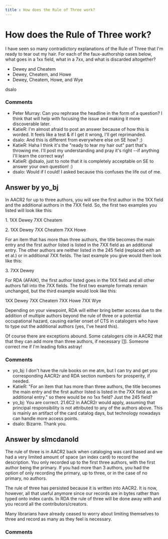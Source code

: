 ```yaml
---
title : How does the Rule of Three work?
---
```

How does the Rule of Three work?
=====================
I have seen so many contradictory explanations of the Rule of Three that
I'm ready to tear out my hair. For each of the faux-authorship cases
below, what goes in a 1xx field, what in a 7xx, and what is discarded
altogether?

-   Dewey and Cheatem
-   Dewey, Cheatem, and Howe
-   Dewey, Cheatem, Howe, and Wye


dsalo

### Comments ###
* Peter Murray: Can you rephrase the headline in the form of a question? I think that
will help with focusing the issue and making it more discoverable later.
* KatieR: I'm almost afraid to post an answer because of how this is worded. It
feels like a test & if I get it wrong, I'll get reprimanded.
* dsalo: And this is different from everywhere else on SE how? ;)
* KatieR: Haha I think it's the "ready to tear my hair out" part that's throwing
me. I'll post my understanding and pray it's right --if anything I'll
learn the correct way!
* KatieR: @dsalo, just to note that it is completely acceptable on SE to answer
your own question! :)
* dsalo: Would if I could! I asked because this confuses the life out of me.


Answer by yo_bj
----------------
In AACR2 for up to three authors, you will see the first author in the
1XX field and the additional authors in the 7XX field. So, the first two
examples you listed will look like this:

​1. 1XX Dewey 7XX Cheatem

​2. 1XX Dewey 7XX Cheatem 7XX Howe

For an item that has more than three authors, the title becomes the main
entry and the first author listed is listed in the 7XX field as an
additional entry. The other authors are neither listed in the 245 field
(replaced with an et al.) or in additional 7XX fields. The last example
you give would then look like this:

​3. 7XX Dewey

For RDA (AFAIK), the first author listed goes in the 1XX field and all
other authors fall into the 7XX fields. The first two example formats
remain unchanged, but the third example would look like this:

1XX Dewey 7XX Cheatem 7XX Howe 7XX Wye

Depending on your viewpoint, RDA will either bring better access due to
the addition of multiple authors beyond the rule of three or a potential
occupational hazard, causing earlier onset of CTS in catalogers who have
to type out the additional authors (yes, I've heard this).

Of course there are exceptions abound. Some catalogers cite in AACR2
that that they can add more than three authors, if necessary
[[1](https://cataids.wordpress.com/2009/05/15/the-rule-of-three/)].
Someone correct me if I'm leading folks astray!

### Comments ###
* yo_bj: I don't have the rule books on me atm, but I can try and get you
corresponding AACR2r and RDA section numbers for prosperity, if needed.
* KatieR: "For an item that has more than three authors, the title becomes the
main entry and the first author listed is listed in the 7XX field as an
additional entry." so there would be no 1xx field? Just the 245 field?
* yo_bj: You are correct. 21.6C2 in AACR2r would apply, assuming that principal
responsibility is not attributed to any of the authors above. This is
mainly an artifact of the card catalog days, but technology nowadays can
handle more access points.
* dsalo: Bizarre. Thank you.

Answer by slmcdanold
----------------
The rule of three is in AACR2 back when cataloging was card based and we
had a very limited amount of space (an index card) to record the
description. You only recorded up to the first three authors, with the
first author being the primary. If you had more than 3 authors, you had
the option of only recording the primary, up to three, or in the case of
no primary, no authors.

The rule of three has persisted because it is written into AACR2. It is
now, however, all that useful anymore since our records are in bytes
rather than typed onto index cards. In RDA the rule of three will be
done away with and you record all the contributors/creators.

Many librarians have already ceased to worry about limiting themselves
to three and record as many as they feel is necessary.

### Comments ###

